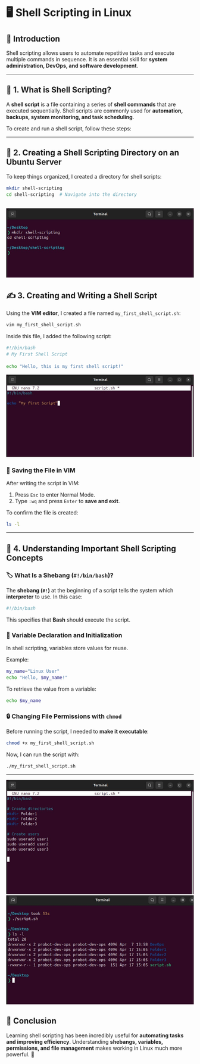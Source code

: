 # 🖥️ Shell Scripting in Linux

## 📌 Introduction
Shell scripting allows users to automate repetitive tasks and execute multiple commands in sequence. It is an essential skill for **system administration, DevOps, and software development**.

---

## 📜 1. What is Shell Scripting?
A **shell script** is a file containing a series of **shell commands** that are executed sequentially. Shell scripts are commonly used for **automation, backups, system monitoring, and task scheduling**.

To create and run a shell script, follow these steps:

---

## 📂 2. Creating a Shell Scripting Directory on an Ubuntu Server
To keep things organized, I created a directory for shell scripts:
```sh
mkdir shell-scripting
cd shell-scripting  # Navigate into the directory
```
![](img/script-mk.jpg)
---

## ✍️ 3. Creating and Writing a Shell Script
Using the **VIM editor**, I created a file named `my_first_shell_script.sh`:
```sh
vim my_first_shell_script.sh
```

Inside this file, I added the following script:
```sh
#!/bin/bash
# My First Shell Script

echo "Hello, this is my first shell script!"
```
![script](img/script.jpg)

### 💾 Saving the File in VIM
After writing the script in VIM:
1. Press `Esc` to enter Normal Mode.
2. Type `:wq` and press `Enter` to **save and exit**.

To confirm the file is created:
```sh
ls -l
```

---

## 🔑 4. Understanding Important Shell Scripting Concepts

### 🏷 What Is a Shebang (`#!/bin/bash`)?
The **shebang (`#!`)** at the beginning of a script tells the system which **interpreter** to use. In this case:
```sh
#!/bin/bash
```
This specifies that **Bash** should execute the script.

### 📌 Variable Declaration and Initialization
In shell scripting, variables store values for reuse.

Example:
```sh
my_name="Linux User"
echo "Hello, $my_name!"
```
To retrieve the value from a variable:
```sh
echo $my_name
```

### 🔒 Changing File Permissions with `chmod`
Before running the script, I needed to **make it executable**:
```sh
chmod +x my_first_shell_script.sh
```

Now, I can run the script with:
```sh
./my_first_shell_script.sh
```


---
![](img/script2.jpg)
![](img/script3.jpg)


## 🎯 Conclusion
Learning shell scripting has been incredibly useful for **automating tasks and improving efficiency**. Understanding **shebangs, variables, permissions, and file management** makes working in Linux much more powerful. 🚀
